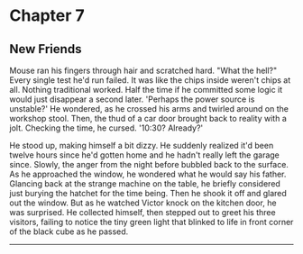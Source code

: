 # Chapter 7
## New Friends


Mouse ran his fingers through hair and scratched hard. "What the hell?" Every single test he'd run failed. It was like the chips inside weren't chips at all. Nothing traditional worked. Half the time if he committed some logic it would just disappear a second later. 'Perhaps the power source is unstable?' He wondered, as he crossed his arms and twirled around on the workshop stool. Then, the thud of a car door brought back to reality with a jolt. Checking the time, he cursed. '10:30? Already?'

He stood up, making himself a bit dizzy. He suddenly realized it'd been twelve hours since he'd gotten home and he hadn't really left the garage since. Slowly, the anger from the night before bubbled back to the surface. As he approached the window, he wondered what he would say his father. Glancing back at the strange machine on the table, he briefly considered just burying the hatchet for the time being. Then he shook it off and glared out the window. But as he watched Victor knock on the kitchen door, he was surprised. He collected himself, then stepped out to greet his three visitors, failing to notice the tiny green light that blinked to life in front corner of the black cube as he passed.

---